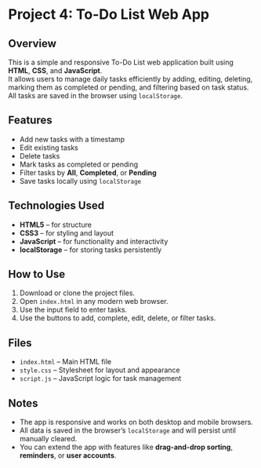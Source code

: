 # Project 4: To-Do List Web App

## Overview

This is a simple and responsive To-Do List web application built using **HTML**, **CSS**, and **JavaScript**.  
It allows users to manage daily tasks efficiently by adding, editing, deleting, marking them as completed or pending, and filtering based on task status.  
All tasks are saved in the browser using `localStorage`.

## Features

- Add new tasks with a timestamp  
- Edit existing tasks  
- Delete tasks  
- Mark tasks as completed or pending  
- Filter tasks by **All**, **Completed**, or **Pending**  
- Save tasks locally using `localStorage`

## Technologies Used

- **HTML5** – for structure  
- **CSS3** – for styling and layout  
- **JavaScript** – for functionality and interactivity  
- **localStorage** – for storing tasks persistently

## How to Use

1. Download or clone the project files.
2. Open `index.html` in any modern web browser.
3. Use the input field to enter tasks.
4. Use the buttons to add, complete, edit, delete, or filter tasks.

## Files

- `index.html` – Main HTML file  
- `style.css` – Stylesheet for layout and appearance  
- `script.js` – JavaScript logic for task management

## Notes

- The app is responsive and works on both desktop and mobile browsers.  
- All data is saved in the browser’s `localStorage` and will persist until manually cleared.  
- You can extend the app with features like **drag-and-drop sorting**, **reminders**, or **user accounts**.
